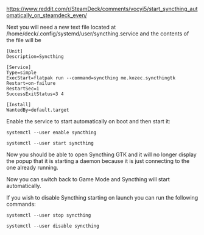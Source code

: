 https://www.reddit.com/r/SteamDeck/comments/vocyi5/start_syncthing_automatically_on_steamdeck_even/

Next you will need a new text file located at /home/deck/.config/systemd/user/syncthing.service and the contents of the file will be 

```
[Unit]
Description=Syncthing

[Service]
Type=simple
ExecStart=flatpak run --command=syncthing me.kozec.syncthingtk
Restart=on-failure
RestartSec=1
SuccessExitStatus=3 4

[Install]
WantedBy=default.target
```
Enable the service to start automatically on boot and then start it:
```
systemctl --user enable syncthing

systemctl --user start syncthing
```

Now you should be able to open Syncthing GTK and it will no longer display the popup that it is starting a daemon because it is just connecting to the one already running. 

Now you can switch back to Game Mode and Syncthing will start automatically.

If you wish to disable Syncthing starting on launch you can run the following commands:

```
systemctl --user stop syncthing

systemctl --user disable syncthing
```
